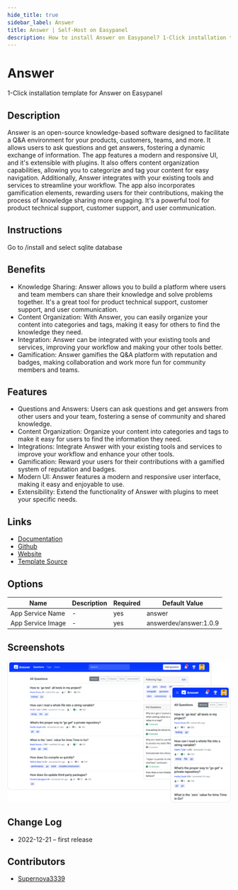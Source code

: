 ```yaml
---
hide_title: true
sidebar_label: Answer
title: Answer | Self-Host on Easypanel
description: How to install Answer on Easypanel? 1-Click installation template for Answer on Easypanel
---
```


<!-- generated -->

# Answer

1-Click installation template for Answer on Easypanel

## Description

Answer is an open-source knowledge-based software designed to facilitate a Q&amp;A environment for your products, customers, teams, and more. It allows users to ask questions and get answers, fostering a dynamic exchange of information. The app features a modern and responsive UI, and it&#39;s extensible with plugins. It also offers content organization capabilities, allowing you to categorize and tag your content for easy navigation. Additionally, Answer integrates with your existing tools and services to streamline your workflow. The app also incorporates gamification elements, rewarding users for their contributions, making the process of knowledge sharing more engaging. It&#39;s a powerful tool for product technical support, customer support, and user communication.

## Instructions

Go to /install and select sqlite database

## Benefits

- Knowledge Sharing: Answer allows you to build a platform where users and team members can share their knowledge and solve problems together. It's a great tool for product technical support, customer support, and user communication.
- Content Organization: With Answer, you can easily organize your content into categories and tags, making it easy for others to find the knowledge they need.
- Integration: Answer can be integrated with your existing tools and services, improving your workflow and making your other tools better.
- Gamification: Answer gamifies the Q&A platform with reputation and badges, making collaboration and work more fun for community members and teams.

## Features

- Questions and Answers: Users can ask questions and get answers from other users and your team, fostering a sense of community and shared knowledge.
- Content Organization: Organize your content into categories and tags to make it easy for users to find the information they need.
- Integrations: Integrate Answer with your existing tools and services to improve your workflow and enhance your other tools.
- Gamification: Reward your users for their contributions with a gamified system of reputation and badges.
- Modern UI: Answer features a modern and responsive user interface, making it easy and enjoyable to use.
- Extensibility: Extend the functionality of Answer with plugins to meet your specific needs.

## Links

- [Documentation](https://answer.dev/docs)
- [Github](https://github.com/answerdev/answer)
- [Website](https://answer.dev/)
- [Template Source](https://github.com/easypanel-io/templates/tree/main/templates/answer)

## Options

Name | Description | Required | Default Value
-|-|-|-
App Service Name | - | yes | answer
App Service Image | - | yes | answerdev/answer:1.0.9

## Screenshots

![Answer Screenshot](./assets/screenshot.png)

## Change Log

- 2022-12-21 – first release

## Contributors

- [Supernova3339](https://github.com/Supernova3339)
